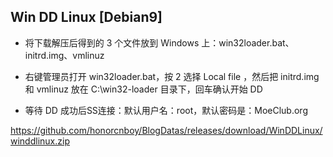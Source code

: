 ## Win DD Linux [Debian9]

- 将下载解压后得到的 3 个文件放到 Windows 上：win32loader.bat、initrd.img、vmlinuz

- 右键管理员打开 win32loader.bat，按 2 选择 Local file ，然后把 initrd.img 和 vmlinuz 放在 C:\win32-loader 目录下，回车确认开始 DD

- 等待 DD 成功后SS连接：默认用户名：root，默认密码是：MoeClub.org

https://github.com/honorcnboy/BlogDatas/releases/download/WinDDLinux/winddlinux.zip

